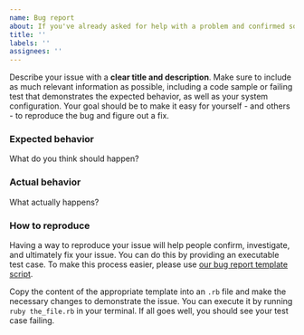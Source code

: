 ```yaml
---
name: Bug report
about: If you've already asked for help with a problem and confirmed something is broken with ActiveAdmin itself, create a bug report.
title: ''
labels: ''
assignees: ''
---
```


<!-- Please provide all of the information requested below. We're a small team
and without detailed information it's not possible for us to help and your bug
report will be closed. -->

Describe your issue with a **clear title and description**. Make sure to include
as much relevant information as possible, including a code sample or failing
test that demonstrates the expected behavior, as well as your system
configuration. Your goal should be to make it easy for yourself - and others -
to reproduce the bug and figure out a fix.

### Expected behavior

What do you think should happen?

### Actual behavior

What actually happens?

### How to reproduce

Having a way to reproduce your issue will help people confirm, investigate,
and ultimately fix your issue. You can do this by providing an executable test
case. To make this process easier, please use [our bug report template script].

Copy the content of the appropriate template into an `.rb` file and make the
necessary changes to demonstrate the issue. You can execute it by running
`ruby the_file.rb` in your terminal. If all goes well, you should see your test
case failing.

[our bug report template script]: https://github.com/activeadmin/activeadmin/blob/master/tasks/bug_report_template.rb

